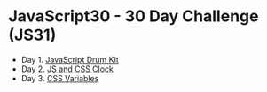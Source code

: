 # JavaScript30 - 30 Day Challenge (JS31)
* Day 1. [JavaScript Drum Kit](https://anapao-minchaca.github.io/30-days-of-code/Day1_JavaScriptDrumKit/index-MYSOLUTION.html)
* Day 2. [JS and CSS Clock](https://anapao-minchaca.github.io/30-days-of-code/Day2_JS_CSS_Clock/index-MYSOLUTION.html)
* Day 3. [CSS Variables](https://anapao-minchaca.github.io/30-days-of-code/Day3_CSS_Variables/index-MYSOLUTION.html)
